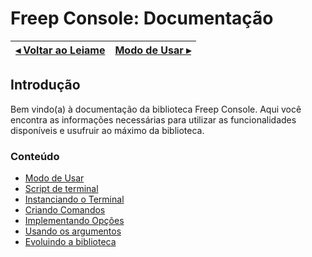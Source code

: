 # Freep Console: Documentação

[◂ Voltar ao Leiame](leiame.md) | [Modo de Usar ▸](01-modo-de-usar.md)
-- | --

## Introdução

Bem vindo(a) à documentação da biblioteca Freep Console. Aqui você encontra as informações
necessárias para utilizar as funcionalidades disponíveis e usufruir ao máximo da biblioteca.

### Conteúdo

- [Modo de Usar](01-modo-de-usar.md)
- [Script de terminal](02-script-de-terminal.md)
- [Instanciando o Terminal](03-instanciando-o-terminal.md)
- [Criando Comandos](04-criando-comandos.md)
- [Implementando Opções](05-implementando-opcoes.md)
- [Usando os argumentos](06-usando-os-argumentos.md)
- [Evoluindo a biblioteca](07-evoluindo-a-biblioteca.md)
